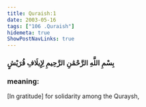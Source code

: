 ```yaml
---
title: Quraish:1
date: 2003-05-16
tags: ["106 .Quraish"]
hidemeta: true 
ShowPostNavLinks: true 
---
```

### بِسْمِ اللَّهِ الرَّحْمَٰنِ الرَّحِيمِ لِإِيلَافِ قُرَيْشٍ
### meaning: 
[In gratitude] for solidarity among the Quraysh,
